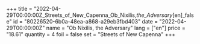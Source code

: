 +++
title = "2022-04-29T00:00:00Z_Streets_of_New_Capenna_Ob_Nixilis,_the_Adversary_[en]_false"
id = "80226520-6b0a-48ea-a868-a29eb3fbd403"
date = "2022-04-29T00:00:00Z"
name = "Ob Nixilis, the Adversary"
lang = ["en"]
price = "18.61"
quantity = 4
foil = false
set = "Streets of New Capenna"
+++
